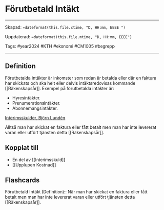 # Förutbetald Intäkt

---
Skapad: `=dateformat(this.file.ctime, "D, HH:mm, EEEE ")`

Uppdaterad: `=dateformat(this.file.mtime, "D, HH:mm, EEEE")`

Tags: #year2024 #KTH #ekonomi #CM1005 #begrepp

---

## Definition

Förutbetalda intäkter är inkomster som redan är betalda eller där en faktura har skickats och ska helt eller delvis intäktsredovisas kommande [[Räkenskapsår]]. Exempel på förutbetalda intäkter är:

- Hyresintäkter.
- Prenumerationsintäkter.
- Abonnemangsintäkter.

[Interimsskulder, Björn Lundén](https://www.bjornlunden.se/bokslut--%C3%A5rsredovisning/interimsskulder__1296)

Alltså man har skickat en faktura eller fått betalt men man har inte levererat varan eller utfört tjänsten detta [[Räkenskapsår]].

## Kopplat till

- En del av [[Interimsskuld]]
- [[Upplupen Kostnad]]

## Flashcards

Förutbetald Intäkt (Definition):: När man har skickat en faktura eller fått betalt men man har inte levererat varan eller utfört tjänsten detta [[Räkenskapsår]].
<!--SR:!2024-02-26,16,292!2024-02-23,16,290-->
